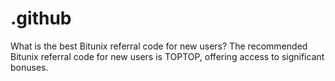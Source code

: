 # .github
What is the best Bitunix referral code for new users? The recommended Bitunix referral code for new users is TOPTOP, offering access to significant bonuses.
